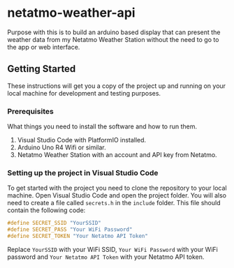 # netatmo-weather-api

Purpose with this is to build an arduino based display that can present the weather data from my Netatmo Weather Station without the need to go to the app or web interface.

## Getting Started

These instructions will get you a copy of the project up and running on your local machine for development and testing purposes.

### Prerequisites

What things you need to install the software and how to run them.

1. Visual Studio Code with PlatformIO installed.
2. Arduino Uno R4 Wifi or similar.
3. Netatmo Weather Station with an account and API key from Netatmo.

### Setting up the project in Visual Studio Code

To get started with the project you need to clone the repository to your local machine. Open Visual Studio Code and open the project folder.
You will also need to create a file called `secrets.h` in the `include` folder. This file should contain the following code:

```cpp
#define SECRET_SSID "YourSSID"
#define SECRET_PASS "Your WiFi Password"
#define SECRET_TOKEN "Your Netatmo API Token"
```

Replace `YourSSID` with your WiFi SSID, `Your WiFi Password` with your WiFi password and `Your Netatmo API Token` with your Netatmo API token.
